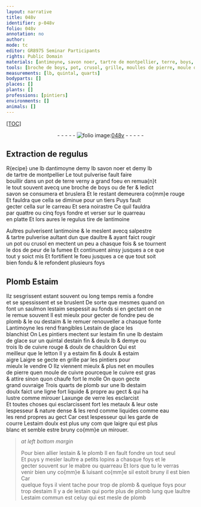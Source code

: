 ```yaml
---
layout: narrative
title: 048v
identifier: p-048v
folio: 048v
annotation: no
author:
mode: tc
editor: GR8975 Seminar Participants
rights: Public Domain
materials: [antimoyne, savon noer, tartre de montpellier, terre, boys, fer, savon, carreau, quarreau, regulus, antimoine, salpestre, tartre, Plomb, Estaim, estaim, plomb, estain de glace, estaim fin, estaim de glace, estain fin, cuivre rouge & doulx de chauldron, letton, estaim fin & doulx, estaim aigre, pierre, cuivre, estaim doulx, axunge de verre, metaulx, eau, aigre, estain, mabre, estaim commun]
tools: [broche de boys, pot, crusol, grille, moulles de pierre, moule de cuivre, molle, mabre, quarreau]
measurements: [lb, quintal, quarts]
bodyparts: []
places: []
plants: []
professions: [pintiers]
environments: []
animals: []
---
```


<p><a href="{{ site.baseurl }}/diplomatic/">[TOC]</a></p><div class="folio" align="center">- - - - - <a href="http://gallica.bnf.fr/ark:/12148/btv1b10500001g/f102.image" target="_blank"><img src="https://cu-mkp.github.io/2017-workshop-edition/assets/photo-icon.png" alt="folio image: " style="display:inline-block; margin-bottom:-3px;"/>048v</a> - - - - - </div>  
  

## Extraction de regulus

 
R{ecipe} une lb d<span class="m">antimoyne</span> demy lb <span class="m">savon noer</span> et demy lb<br/> de <span class="m">tartre de montpellier</span> Le tout pulverise fault faire<br/> bouillir dans un pot de <span class="m">terre</span> verny a grand foeu en remua{n}t<br/> le tout souvent avecq une <span class="tl">broche de <span class="m">boys</span></span> ou de <span class="m">fer</span> & ledict<br/> <span class="m">savon</span> se consumera et bruslera Et le restant demeurera co{mm}e rouge<br/> Et fauldra que cella se diminue pour un tiers Puys fault<br/> gecter cella sur le <span class="m">carreau</span> Et sera noirastre Ce quil fauldra<br/> par quattre ou cinq foys fondre et verser sur le <span class="m">quarreau</span><br/> en platte Et lors aures le <span class="m">regulus</span> tire de l<span class="m">antimoine</span>
 
Aultres pulverisent l<span class="m">antimoine</span> & le meslent avecq <span class="m">salpestre</span><br/> & <span class="m">tartre</span> pulverise aultant dun que daultre & ayant faict rougir<br/> un <span class="tl">pot</span> ou <span class="tl">crusol</span> en mectent un peu a chasque fois & <span class="del">se</span> tournent<br/> le dos de peur de la fumee Et continuent ainsy jusques a ce que<br/> tout y soict mis Et fortifient le foeu jusques a ce que tout soit<br/> bien fondu & le refondent plusieurs foys
 
 
  

## <span class="m">Plomb</span> <span class="m">Estaim</span>

 
Ilz sesgrissent estant souvent ou long temps remis a fondre<br/> et se spessissent et se bruslent De sorte que mesmes quand on<br/> font un saulmon l<span class="m">estaim</span> sespessit au fonds si en gectant on ne<br/> le remue souvent Il est mieulx pour gecter de fondre peu de<br/> <span class="m">plomb</span> <span class="del">& le</span> ou d<span class="m">estaim</span> & le <span class="del">remuer</span> renouveller a chasque fonte<br/> L<span class="m">antimoyne</span> les rend frangibles L<span class="m">estain de glace</span> les<br/> blanchist <span class="del">On</span> Les <span class="pro">pintiers</span> mectent <span class="del">sur l<span class="m">estaim fin</span></span> une <span class="ms">lb</span> d<span class="m">estaim<br/> de glace</span> sur un <span class="ms">quintal</span> d<span class="m">estain fin</span> & deulx <span class="ms">lb</span> & demye ou<br/> trois <span class="ms">lb</span> de <span class="m">cuivre rouge & doulx de chauldron</span> Qui est<br/> meilleur que le <span class="m">letton</span> Il y a <span class="m">estaim fin & doulx</span> & <span class="m">estaim<br/> aigre</span> Laigre se gecte en <span class="tl">grille</span> par les <span class="pro">pintiers</span> pour<br/> mieulx le vendre <span class="del">O</span> Ilz viennent mieulx & plus net en <span class="tl">moulles<br/> de <span class="m">pierre</span></span> quen <span class="tl">moule de <span class="m">cuivre</span></span> pourceque le <span class="m">cuivre</span> est gras<br/> & attire sinon quon chaufe fort le <span class="tl">molle</span> On quon gecte<br/> grand ouvraige Trois <span class="ms">quarts</span> de <span class="m">plomb</span> sur une <span class="ms">lb</span> d<span class="m">estaim<br/> doulx</span> faict une ligne fort liquide & propre au gect & qui ha<br/> lustre comme mirouer L<span class="m">axunge de verre</span> les esclarcist<br/> Et toutes choses qui esclarcissent fort les <span class="m">metaulx</span> & leur oste<br/> lespesseur & nature dense & les rend <span class="del">comme</span> liquides comme <span class="m">eau</span><br/> les rend propres au gect Car cest lespesseur qui les garde de<br/> courre L<span class="m">estaim doulx</span> est plus uny <span class="del">com</span> que l<span class="m">aigre</span> qui est plus<br/> blanc et semble estre bruny co{mm}e un mirouer.
 
> *at left bottom margin*
> 
> 
>   Pour bien allier l<span class="m">estain</span> & le <span class="m">plomb</span> Il en fault fondre un tout seul<br/> Et puys y mesler laultre a petits lopins a chasque foys et le<br/> gecter souvent sur le <span class="tl"><span class="m">mabre</span></span> ou <span class="tl"><span class="m">quarreau</span></span> Et lors que tu le verras<br/> venir bien uny <span class="del">co{mm}e</span> & luisant co{mm}e sil estoit bruny il est bien Car<br/> quelque foys il vient tache pour trop de <span class="m">plomb</span> & quelque foys pour<br/> trop d<span class="m">estaim</span> Il y a de l<span class="m">estain</span> qui porte plus de <span class="m">plomb</span> lung que laultre<br/> L<span class="m">estaim commun</span> est celuy qui est mesle de <span class="m">plomb</span>
 
